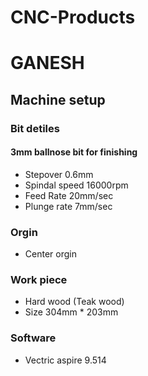 # CNC-Products
# GANESH
## Machine setup 
### Bit detiles 
#### 3mm ballnose bit for finishing
- Stepover 0.6mm
- Spindal speed 16000rpm
- Feed Rate 20mm/sec
- Plunge rate 7mm/sec
### Orgin 
- Center orgin
### Work piece 
- Hard wood (Teak wood)
- Size 304mm * 203mm
### Software 
- Vectric aspire 9.514
